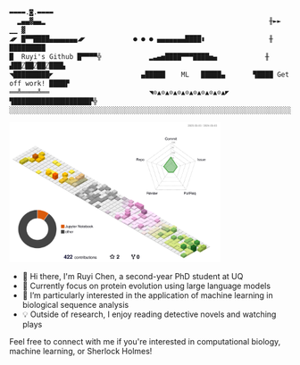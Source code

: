 
```
▬▬▬▬.◙.▬▬▬▬
  ▂▄▄▓▄▄▂                                                        ╫►►        ▁▁ ▓
◢◤ █▀▀████▄▄▄▄▄▄▄◢◤            ● ● ● ▄▄▄▄▄▄▄████▮                ╫       █████████
█  Ruyi's Github █▀▀▀▀╬            ▂▃▄▅████▀▀▀████▅▄            ╫    ▟██⍁██⍁██⍁███▙
◥█████████◤                      ▄█████    ML   █████▄       ▜████ Get off work! ████▛
══╩════╩══                         ◥⊙▲⊙▲⊙▲⊙▲⊙▲⊙▲⊙▲⊙▲⊙▲◤         ▜███████████████████▛╬
░░░░░░░░░░░░░░░░░░░░░░░░░░░░░░░░░░░░░░░░░░░░░░░░░░░░░░░░░░░░░░░░░░░░░░░░░░░░░░░░░░░░░░░░░░░
```

<img src="./profile-3d-contrib/profile-season-animate.svg" width="75%" alt="Profile Season Animate" />

- 👋 Hi there, I'm Ruyi Chen, a second-year PhD student at UQ <br>
- 🧬 Currently focus on protein evolution using large language models <br>
- 🔬 I’m particularly interested in the application of machine learning in biological sequence analysis <br>
- 💡 Outside of research, I enjoy reading detective novels and watching plays <br>

Feel free to connect with me if you're interested in computational biology, machine learning, or Sherlock Holmes!


